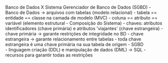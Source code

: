 Banco de Dados X Sistema Gerenciador de Banco de Dados (SGBD)
    - Banco de Dados -> arquivos com tabelas (modelo relacional)
        - tabela == entidade == classe na camada de modelo (MVC)
        - coluna == atributo == variável (elemento estrutural - Composição do Sistema)
        - chaves: atributos identificadores (chave primária) e atributos 'viajantes' (chave estrangeira)
            - chave primária -> garante restrições de integridade no BD
            - chave estrangeira -> garante relacionamento entre tabelas
                - toda chave estrangeira é uma chave primária na sua tabela de origem
    - SGBD  
        - linguagem criação (DDL) e manipulação de dados (DML) -> SQL
        - recursos para garantir todas as restrições